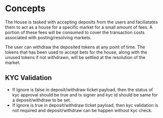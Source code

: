 # **Concepts**

The House is tasked with accepting deposits from the users and faciliatates them to act as a house
for a specific market for a small amount of fees. A portion of these fees will be consumed to cover
the transaction costs associated with posting/resolving markets.

The user can withdraw the deposited tokens at any point of time. The tokens that has been
used to accept bets for the house, along with the unused tokens if not withdrawn, will be settled at the
resolution of the market.

## **KYC Validation**

- If Ignore is false in deposit/withdraw ticket payload, then the status of kyc approval should be true and tx signer and kyc id should be same for a deposit/withdraw to be set.
- If Ignore is true in deposit/withdraw ticket payload, then kyc validation is not required and deposit/withdraw can be happen without kyc check.

